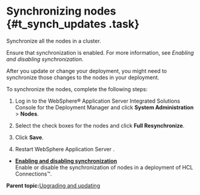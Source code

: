 # Synchronizing nodes {#t_synch_updates .task}

Synchronize all the nodes in a cluster.

Ensure that synchronization is enabled. For more information, see *Enabling and disabling synchronization*.

After you update or change your deployment, you might need to synchronize those changes to the nodes in your deployment.

To synchronize the nodes, complete the following steps:

1.  Log in to the WebSphere® Application Server Integrated Solutions Console for the Deployment Manager and click **System Administration** \> **Nodes**.

2.  Select the check boxes for the nodes and click **Full Resynchronize**.

3.  Click **Save**.

4.  Restart WebSphere Application Server .


-   **[Enabling and disabling synchronization](../migrate/t_enable_synchronization.md)**  
Enable or disable the synchronization of nodes in a deployment of HCL Connections™.

**Parent topic:**[Upgrading and updating](../migrate/c_upgrade_migrate_overview.md)

